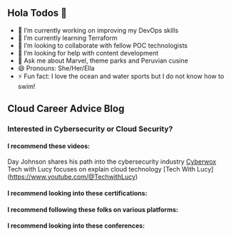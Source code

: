 ## Hola Todos 👋

- 🔭 I’m currently working on improving my DevOps skills
- 🌱 I’m currently learning Terraform
- 👯 I’m looking to collaborate with fellow POC technologists
- 🤔 I’m looking for help with content development
- 💬 Ask me about Marvel, theme parks and Peruvian cusine
- 😄 Pronouns: She/Her/Ella
- ⚡ Fun fact: I love the ocean and water sports but I do not know how to swim! 

## Cloud Career Advice Blog

### Interested in Cybersecurity or Cloud Security? 

#### I recommend these videos:
Day Johnson shares his path into the cybersecurity industry [Cyberwox](https://www.youtube.com/@DayCyberwox)
Tech with Lucy focuses on explain cloud technology [Tech With Lucy] (https://www.youtube.com/@TechwithLucy)

#### I recommend looking into these certifications:

#### I recommend following these folks on various platforms:

#### I recommend looking into these conferences:

